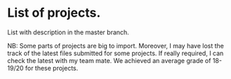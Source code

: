 # List of projects.
List with description in the master branch.

NB: Some parts of projects are big to import. Moreover, I may have lost the 
track of the latest files submitted for some projects. If really required, I
 can check the latest with my team mate. We achieved an average grade of 
 18-19/20 for these projects. 
